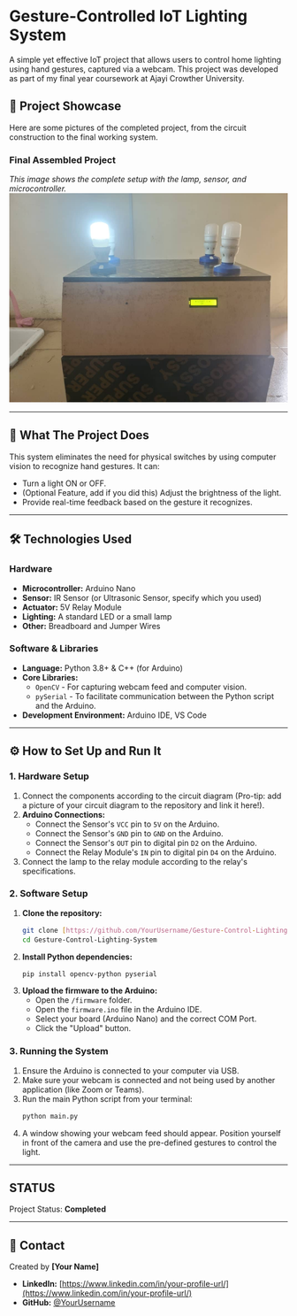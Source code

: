 # Gesture-Controlled IoT Lighting System

A simple yet effective IoT project that allows users to control home lighting using hand gestures, captured via a webcam. This project was developed as part of my final year coursework at Ajayi Crowther University.

## 📸 Project Showcase

Here are some pictures of the completed project, from the circuit construction to the final working system.

### Final Assembled Project
*This image shows the complete setup with the lamp, sensor, and microcontroller.*
![Final project setup](images/IMG-20250727-WA0006.jpg)


---

## 🚀 What The Project Does

This system eliminates the need for physical switches by using computer vision to recognize hand gestures. It can:
* Turn a light ON or OFF.
* (Optional Feature, add if you did this) Adjust the brightness of the light.
* Provide real-time feedback based on the gesture it recognizes.

---

## 🛠️ Technologies Used

### Hardware
* **Microcontroller:** Arduino Nano
* **Sensor:** IR Sensor (or Ultrasonic Sensor, specify which you used)
* **Actuator:** 5V Relay Module
* **Lighting:** A standard LED or a small lamp
* **Other:** Breadboard and Jumper Wires

### Software & Libraries
* **Language:** Python 3.8+ & C++ (for Arduino)
* **Core Libraries:**
    * `OpenCV` - For capturing webcam feed and computer vision.
    * `pySerial` - To facilitate communication between the Python script and the Arduino.
* **Development Environment:** Arduino IDE, VS Code

---

## ⚙️ How to Set Up and Run It

### 1. Hardware Setup
1.  Connect the components according to the circuit diagram (Pro-tip: add a picture of your circuit diagram to the repository and link it here!).
2.  **Arduino Connections:**
    * Connect the Sensor's `VCC` pin to `5V` on the Arduino.
    * Connect the Sensor's `GND` pin to `GND` on the Arduino.
    * Connect the Sensor's `OUT` pin to digital pin `D2` on the Arduino.
    * Connect the Relay Module's `IN` pin to digital pin `D4` on the Arduino.
3.  Connect the lamp to the relay module according to the relay's specifications.

### 2. Software Setup
1.  **Clone the repository:**
    ```bash
    git clone [https://github.com/YourUsername/Gesture-Control-Lighting-System.git](https://github.com/YourUsername/Gesture-Control-Lighting-System.git)
    cd Gesture-Control-Lighting-System
    ```
2.  **Install Python dependencies:**
    ```bash
    pip install opencv-python pyserial
    ```
3.  **Upload the firmware to the Arduino:**
    * Open the `/firmware` folder.
    * Open the `firmware.ino` file in the Arduino IDE.
    * Select your board (Arduino Nano) and the correct COM Port.
    * Click the "Upload" button.

### 3. Running the System
1.  Ensure the Arduino is connected to your computer via USB.
2.  Make sure your webcam is connected and not being used by another application (like Zoom or Teams).
3.  Run the main Python script from your terminal:
    ```bash
    python main.py
    ```
4.  A window showing your webcam feed should appear. Position yourself in front of the camera and use the pre-defined gestures to control the light.

---

##  STATUS
Project Status: **Completed**

---

## 👤 Contact
Created by **[Your Name]**

* **LinkedIn:** [https://www.linkedin.com/in/your-profile-url/](https://www.linkedin.com/in/your-profile-url/)
* **GitHub:** [@YourUsername](https://github.com/YourUsername)
